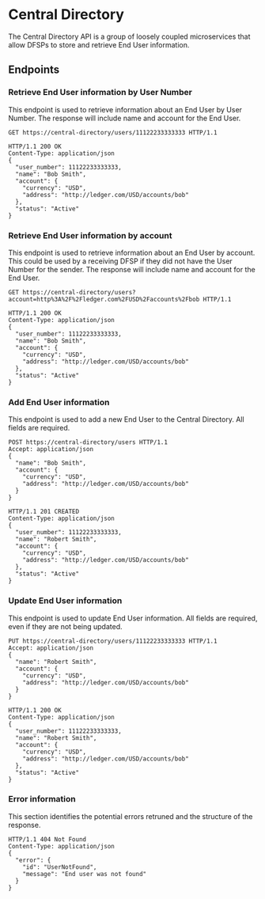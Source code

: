 # Central Directory

The Central Directory API is a group of loosely coupled microservices that allow DFSPs to store and retrieve End User information.

## Endpoints

### Retrieve End User information by User Number

This endpoint is used to retrieve information about an End User by User Number. The response will include name and account for the End User.

``` http
GET https://central-directory/users/11122233333333 HTTP/1.1
```

``` http
HTTP/1.1 200 OK
Content-Type: application/json
{
  "user_number": 11122233333333,
  "name": "Bob Smith",
  "account": {
  	"currency": "USD",
  	"address": "http://ledger.com/USD/accounts/bob"
  },
  "status": "Active"
}
```

### Retrieve End User information by account

This endpoint is used to retrieve information about an End User by account. This could be used by a receiving DFSP if they did not have the User Number for the sender. The response will include name and account for the End User.

``` http
GET https://central-directory/users?account=http%3A%2F%2Fledger.com%2FUSD%2Faccounts%2Fbob HTTP/1.1
```

``` http
HTTP/1.1 200 OK
Content-Type: application/json
{
  "user_number": 11122233333333,
  "name": "Bob Smith",
  "account": {
  	"currency": "USD",
  	"address": "http://ledger.com/USD/accounts/bob"
  },
  "status": "Active"
}
```

### Add End User information

This endpoint is used to add a new End User to the Central Directory. All fields are required.

``` http
POST https://central-directory/users HTTP/1.1
Accept: application/json
{
  "name": "Bob Smith",
  "account": {
  	"currency": "USD",
  	"address": "http://ledger.com/USD/accounts/bob"
  }
}
```

``` http
HTTP/1.1 201 CREATED
Content-Type: application/json
{
  "user_number": 11122233333333,
  "name": "Robert Smith",
  "account": {
  	"currency": "USD",
  	"address": "http://ledger.com/USD/accounts/bob"
  },
  "status": "Active"
}
```

### Update End User information

This endpoint is used to update End User information. All fields are required, even if they are not being updated.

``` http
PUT https://central-directory/users/11122233333333 HTTP/1.1
Accept: application/json
{
  "name": "Robert Smith",
  "account": {
  	"currency": "USD",
  	"address": "http://ledger.com/USD/accounts/bob"
  }
}
```

``` http
HTTP/1.1 200 OK
Content-Type: application/json
{
  "user_number": 11122233333333,
  "name": "Robert Smith",
  "account": {
  	"currency": "USD",
  	"address": "http://ledger.com/USD/accounts/bob"
  },
  "status": "Active"
}
```

### Error information

This section identifies the potential errors retruned and the structure of the response.


``` http
HTTP/1.1 404 Not Found
Content-Type: application/json
{
  "error": {
  	"id": "UserNotFound",
  	"message": "End user was not found"
  }
}
```

